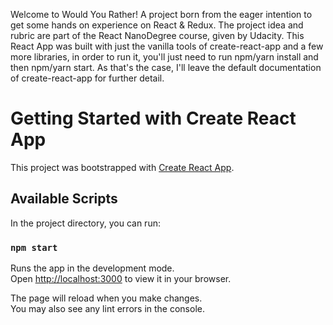 Welcome to Would You Rather! A project born from the eager intention to get some hands on experience on React & Redux. The project idea and rubric are part of the React NanoDegree course, given by Udacity. This React App was built with just the vanilla tools of create-react-app and a few more libraries, in order to run it, you'll just need to run npm/yarn install and then npm/yarn start. As that's the case, I'll leave the default documentation of create-react-app for further detail.

# Getting Started with Create React App

This project was bootstrapped with [Create React App](https://github.com/facebook/create-react-app).

## Available Scripts

In the project directory, you can run:

### `npm start`

Runs the app in the development mode.\
Open [http://localhost:3000](http://localhost:3000) to view it in your browser.

The page will reload when you make changes.\
You may also see any lint errors in the console.
